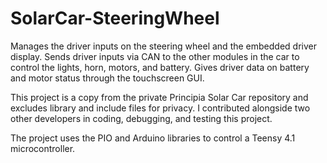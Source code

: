 # SolarCar-SteeringWheel

Manages the driver inputs on the steering wheel and the embedded driver display. Sends driver inputs via CAN to the other modules in the car to control the lights, horn, motors, and battery. Gives driver data on battery and motor status through the touchscreen GUI.

This project is a copy from the private Principia Solar Car repository and excludes library and include files for privacy. I contributed alongside two other developers in coding, debugging, and testing this project.

The project uses the PIO and Arduino libraries to control a Teensy 4.1 microcontroller.